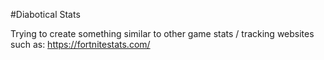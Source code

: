 #Diabotical Stats

Trying to create something similar to other game stats / tracking websites such as: https://fortnitestats.com/
